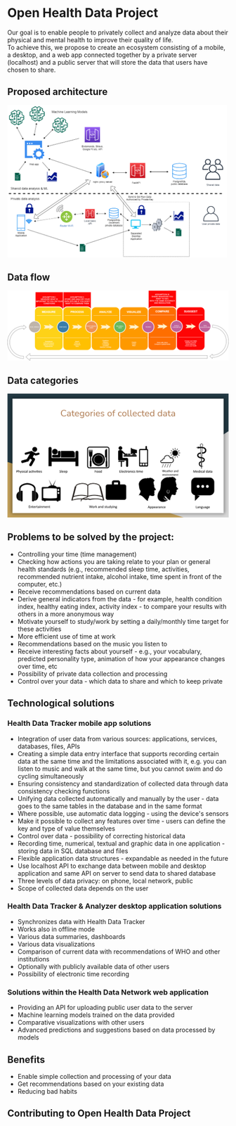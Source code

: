 # Open Health Data Project
Our goal is to enable people to privately collect and analyze data about their physical and mental health to improve their quality of life. \
To achieve this, we propose to create an ecosystem consisting of a mobile, a desktop, and a web app connected together by a private server (localhost) and a public server that will store the data that users have chosen to share.

## Proposed architecture

<img src="https://github.com/Open-Health-Data-Project/Open-Health-Data-Project/blob/main/images/architecture.png" width="500">

## Data flow

<img src="https://github.com/Open-Health-Data-Project/Open-Health-Data-Project/blob/main/images/data-flow.png" width="720">

## Data categories

<img src="https://github.com/Open-Health-Data-Project/Open-Health-Data-Project/blob/main/images/collected-data.png" width="720">


## Problems to be solved by the project:
* Controlling your time (time management)
* Checking how actions you are taking relate to your plan or general health standards (e.g., recommended sleep time, activities, recommended nutrient intake, alcohol intake, time spent in front of the computer, etc.)
* Receive recommendations based on current data
* Derive general indicators from the data - for example, health condition index, healthy eating index, activity index - to compare your results with others in a more anonymous way
* Motivate yourself to study/work by setting a daily/monthly time target for these activities
* More efficient use of time at work
* Recommendations based on the music you listen to
* Receive interesting facts about yourself - e.g., your vocabulary, predicted personality type, animation of how your appearance changes over time, etc
* Possibility of private data collection and processing
* Control over your data - which data to share and which to keep private

## Technological solutions
### Health Data Tracker mobile app solutions
* Integration of user data from various sources: applications, services, databases, files, APIs
* Creating a simple data entry interface that supports recording certain data at the same time and the limitations associated with it, e.g. you can listen to music and walk at the same time, but you cannot swim and do cycling simultaneously
* Ensuring consistency and standardization of collected data through data consistency checking functions
* Unifying data collected automatically and manually by the user - data goes to the same tables in the database and in the same format
* Where possible, use automatic data logging - using the device's sensors
* Make it possible to collect any features over time - users can define the key and type of value themselves
* Control over data - possibility of correcting historical data
* Recording time, numerical, textual and graphic data in one application - storing data in SQL database and files
* Flexible application data structures - expandable as needed in the future
* Use localhost API to exchange data between mobile and desktop application and same API on server to send data to shared database
* Three levels of data privacy: on phone, local network, public
* Scope of collected data depends on the user

### Health Data Tracker & Analyzer desktop application solutions
* Synchronizes data with Health Data Tracker
* Works also in offline mode
* Various data summaries, dashboards
* Various data visualizations
* Comparison of current data with recommendations of WHO and other institutions
* Optionally with publicly available data of other users
* Possibility of electronic time recording

### Solutions within the Health Data Network web application
* Providing an API for uploading public user data to the server
* Machine learning models trained on the data provided
* Comparative visualizations with other users
* Advanced predictions and suggestions based on data processed by models

## Benefits
* Enable simple collection and processing of your data
* Get recommendations based on your existing data
* Reducing bad habits

## Contributing to Open Health Data Project

<!-- You can found these informations in our ![CONTRIBUTING file]() -->
